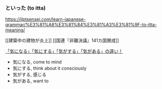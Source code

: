 ### といった (to itta)
https://jlptsensei.com/learn-japanese-grammar/%E3%81%A8%E3%81%84%E3%81%A3%E3%81%9F-to-itta-meaning/

[[建築中の建物が炎上]]
[[国連『非難決議』141カ国賛成]]

[「気になる」「気にする」「気がする」「気がある」の違い！](https://www.youtube.com/watch?v=uqkPqp2bLgU&t=39s)
* 気になる, come to mind
* 気にする, think about it consciously 
* 気がする, 感じる
* 気がある, want to